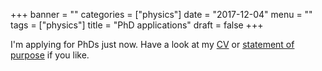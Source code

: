 +++
banner = ""
categories = ["physics"]
date = "2017-12-04"
menu = ""
tags = ["physics"]
title = "PhD applications"
draft = false
+++

I'm applying for PhDs just now. Have a look at my [CV](https://gitlab.com/eidoom/cv-phd/blob/master/cv.pdf) or [statement of purpose](https://gitlab.com/eidoom/phd-statement/blob/master/statement.pdf) if you like.
